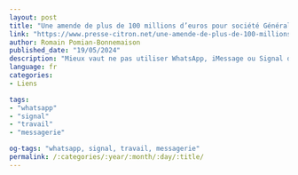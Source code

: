 ```yaml
---
layout: post
title: "Une amende de plus de 100 millions d’euros pour société Générale et BNP à cause… de WhatsApp"
link: "https://www.presse-citron.net/une-amende-de-plus-de-100-millions-deuros-pour-societe-generale-et-bnp-a-cause-de-whatsapp"
author: Romain Pomian-Bonnemaison 
published_date: "19/05/2024"
description: "Mieux vaut ne pas utiliser WhatsApp, iMessage ou Signal dans le cadre du travail… voici pourquoi."
language: fr
categories:
- Liens

tags:
- "whatsapp"
- "signal"
- "travail"
- "messagerie"

og-tags: "whatsapp, signal, travail, messagerie"
permalink: /:categories/:year/:month/:day/:title/
---
```

